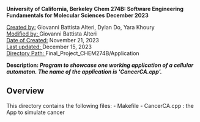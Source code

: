 <b>University of California, Berkeley</b>
<b>Chem 274B: Software Engineering Fundamentals for Molecular Sciences</b>
<b>December 2023</b>

<u>Created by:</u> Giovanni Battista Alteri, Dylan Do, Yara Khoury <br>
<u>Modified by: </u> Giovanni Battista Alteri <br>
<u>Date of Created:</u> November 21, 2023 <br>
<u>Last updated: </u> December 15, 2023 <br>
<u>Directory Path: </u> Final_Project_CHEM274B/Application

<b>Description: <i>Program to showcase one working application of a cellular automaton. The name of the application is 'CancerCA.cpp'. </i></b>

## Overview
This directory contains the following files:
    - Makefile 
    - CancerCA.cpp : the App to simulate cancer